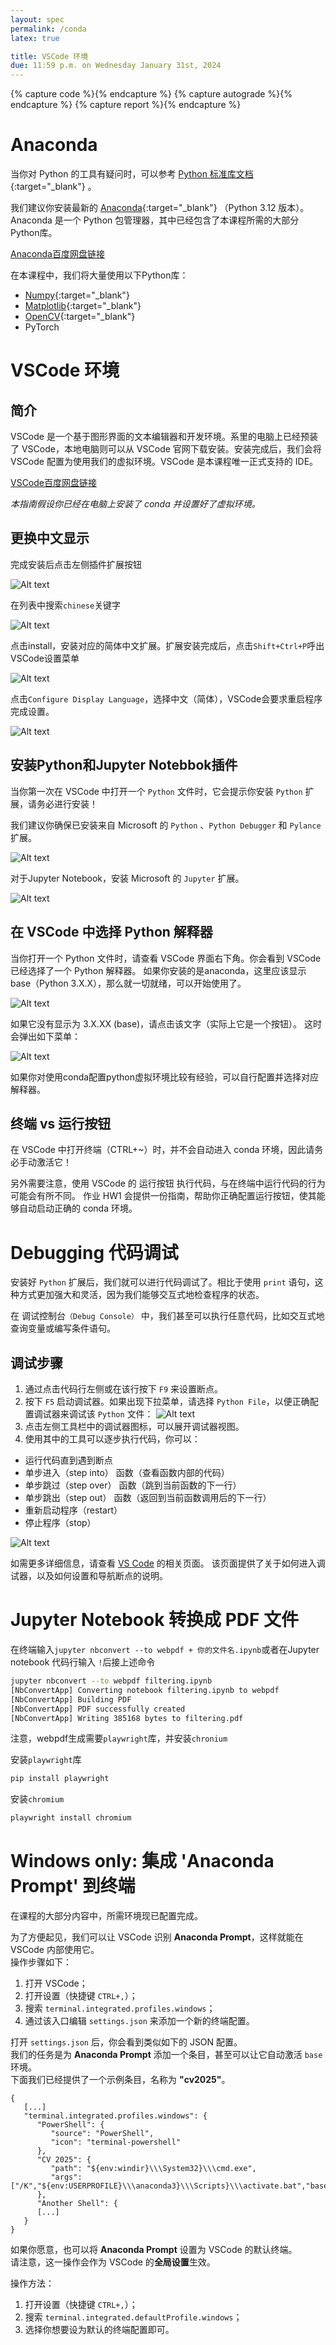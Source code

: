 ```yaml
---
layout: spec
permalink: /conda
latex: true

title: VSCode 环境
due: 11:59 p.m. on Wednesday January 31st, 2024
---
```


<link href="style.css" rel="stylesheet">
<div style="display:none">
	<!-- Define LaTeX commands here -->
	\(
		\DeclareMathOperator*{\argmin}{arg\,min}

		\newcommand{\DB}{\mathbf{D}}
		\newcommand{\NB}{\mathbf{N}}
		\newcommand{\PB}{\mathbf{P}}
		\newcommand{\SB}{\mathbf{S}}
		\newcommand{\XB}{\mathbf{X}}

		\newcommand{\xB}{\mathbf{x}}
		\newcommand{\yB}{\mathbf{y}}
	\)

</div>

{% capture code %}<i class="fa fa-code icon-large"></i>{% endcapture %}
{% capture autograde %}<i class="fa fa-robot icon-large"></i>{% endcapture %}
{% capture report %}<i class="fa fa-file icon-large"></i>{% endcapture %}

# Anaconda

当你对 Python 的工具有疑问时，可以参考 [Python 标准库文档](https://docs.python.org/3.7/library/index.html){:target="_blank"}
。

我们建议你安装最新的 [Anaconda](https://www.anaconda.com/download/){:target="_blank"} （Python 3.12 版本）。Anaconda 是一个 Python 包管理器，其中已经包含了本课程所需的大部分Python库。

[Anaconda百度网盘链接](https://pan.baidu.com/s/1JYNiSFtiaCKW3S0v3-xxiw?pwd=uc43)

在本课程中，我们将大量使用以下Python库：

 - [Numpy](https://numpy.org/doc/stable/user/quickstart.html){:target="_blank"} 
 - [Matplotlib](https://matplotlib.org/stable/tutorials/introductory/pyplot.html){:target="_blank"} 
 - [OpenCV](https://opencv.org/){:target="_blank"}
 - PyTorch

# VSCode 环境

## 简介

VSCode 是一个基于图形界面的文本编辑器和开发环境。系里的电脑上已经预装了 VSCode，本地电脑则可以从 VSCode 官网下载安装。安装完成后，我们会将 VSCode 配置为使用我们的虚拟环境。VSCode 是本课程唯一正式支持的 IDE。

[VSCode百度网盘链接](https://pan.baidu.com/s/1JYNiSFtiaCKW3S0v3-xxiw?pwd=uc43)

*本指南假设你已经在电脑上安装了 conda 并设置好了虚拟环境。*

## 更换中文显示

完成安装后点击左侧插件扩展按钮

![Alt text](assets/envi/ext.png "Jupyter")

在列表中搜索`chinese`关键字

![Alt text](assets/envi/lang.png "Jupyter")

点击install，安装对应的简体中文扩展。扩展安装完成后，点击`Shift+Ctrl+P`呼出VSCode设置菜单

![Alt text](assets/envi/config.png "Jupyter")

点击`Configure Display Language`，选择中文（简体），VSCode会要求重启程序完成设置。

![Alt text](assets/envi/select.png "Jupyter")


## 安装Python和Jupyter Notebbok插件

当你第一次在 VSCode 中打开一个 `Python` 文件时，它会提示你安装 `Python` 扩展，请务必进行安装！

我们建议你确保已安装来自 Microsoft 的 `Python` 、`Python Debugger` 和 `Pylance` 扩展。

![Alt text](assets/envi/python.png "Jupyter")

对于Jupyter Notebook，安装 Microsoft 的 `Jupyter` 扩展。 

![Alt text](assets/envi/jupyter.png "Jupyter")


## 在 VSCode 中选择 Python 解释器

当你打开一个 Python 文件时，请查看 VSCode 界面右下角。你会看到 VSCode 已经选择了一个 Python 解释器。
如果你安装的是anaconda，这里应该显示base（Python 3.X.X），那么就一切就绪，可以开始使用了。

![Alt text](assets/envi/in2.png "Jupyter")

如果它没有显示为 3.X.XX (base)，请点击该文字（实际上它是一个按钮）。
这时会弹出如下菜单：

![Alt text](assets/envi/interpreter.png "Jupyter")

如果你对使用conda配置python虚拟环境比较有经验，可以自行配置并选择对应解释器。

## 终端 vs 运行按钮

在 VSCode 中打开终端（CTRL+~）时，并不会自动进入 conda 环境，因此请务必手动激活它！

另外需要注意，使用 VSCode 的 运行按钮 执行代码，与在终端中运行代码的行为可能会有所不同。
作业 HW1 会提供一份指南，帮助你正确配置运行按钮，使其能够自动启动正确的 conda 环境。

# Debugging 代码调试

安装好 `Python` 扩展后，我们就可以进行代码调试了。相比于使用 `print` 语句，这种方式更加强大和灵活，因为我们能够交互式地检查程序的状态。

在 调试控制台`（Debug Console）` 中，我们甚至可以执行任意代码，比如交互式地查询变量或编写条件语句。

## 调试步骤

1. 通过点击代码行左侧或在该行按下 `F9` 来设置断点。
2. 按下 `F5` 启动调试器。如果出现下拉菜单，请选择 `Python File`，以便正确配置调试器来调试该 `Python` 文件：
![Alt text](assets/envi/F5.png "Jupyter")
3. 点击左侧工具栏中的调试器图标，可以展开调试器视图。
4. 使用其中的工具可以逐步执行代码，你可以：
- 运行代码直到遇到断点
- 单步进入（step into） 函数（查看函数内部的代码）
- 单步跳过（step over） 函数（跳到当前函数的下一行）
- 单步跳出（step out） 函数（返回到当前函数调用后的下一行）
- 重新启动程序（restart）
- 停止程序（stop）

![Alt text](assets/envi/debugger-view.png "Jupyter")

如需更多详细信息，请查看 [VS Code](https://code.visualstudio.com/docs/debugtest/debugging) 的相关页面。
该页面提供了关于如何进入调试器，以及如何设置和导航断点的说明。

# Jupyter Notebook 转换成 PDF 文件

在终端输入`jupyter nbconvert --to webpdf + 你的文件名.ipynb`或者在Jupyter notebook 代码行输入 `!`后接上述命令

```bash
jupyter nbconvert --to webpdf filtering.ipynb
[NbConvertApp] Converting notebook filtering.ipynb to webpdf
[NbConvertApp] Building PDF
[NbConvertApp] PDF successfully created
[NbConvertApp] Writing 385168 bytes to filtering.pdf
```

注意，webpdf生成需要`playwright`库，并安装`chronium`



安装`playwright`库
```bash
pip install playwright
```

安装`chromium`
```bash
playwright install chromium
```

# Windows only: 集成 'Anaconda Prompt' 到终端


在课程的大部分内容中，所需环境现已配置完成。  

为了方便起见，我们可以让 VSCode 识别 **Anaconda Prompt**，这样就能在 VSCode 内部使用它。  
操作步骤如下：  
1. 打开 VSCode；  
2. 打开设置（快捷键 `CTRL+,`）；  
3. 搜索 `terminal.integrated.profiles.windows`；  
4. 通过该入口编辑 `settings.json` 来添加一个新的终端配置。  

打开 `settings.json` 后，你会看到类似如下的 JSON 配置。  
我们的任务是为 **Anaconda Prompt** 添加一个条目，甚至可以让它自动激活 `base` 环境。  
下面我们已经提供了一个示例条目，名称为 **"cv2025"**。  

```
{
   [...]
   "terminal.integrated.profiles.windows": {
      "PowerShell": {
         "source": "PowerShell",
         "icon": "terminal-powershell"
      },
      "CV 2025": {
         "path": "${env:windir}\\\System32}\\\cmd.exe",
         "args": ["/K","${env:USERPROFILE}\\\anaconda3}\\\Scripts}\\\activate.bat","base"]
      },
      "Another Shell": {
      [...]
   }
}
```

如果你愿意，也可以将 **Anaconda Prompt** 设置为 VSCode 的默认终端。  
请注意，这一操作会作为 VSCode 的**全局设置**生效。  

操作方法：  
1. 打开设置（快捷键 `CTRL+,`）；  
2. 搜索 `terminal.integrated.defaultProfile.windows`；  
3. 选择你想要设为默认的终端配置即可。  